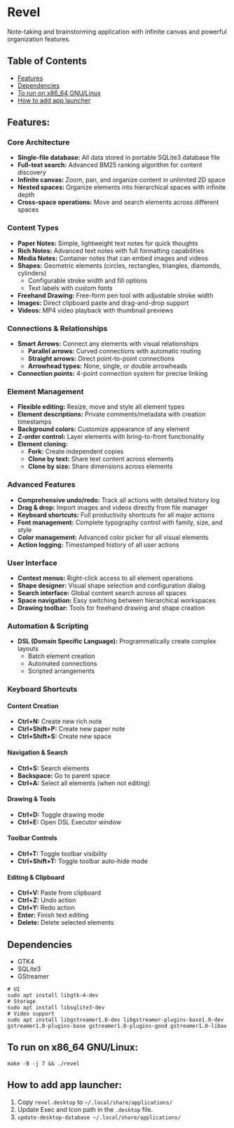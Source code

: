 # Revel

Note-taking and brainstorming application with infinite canvas and powerful organization features.

## Table of Contents

* [Features](#features)
* [Dependencies](#dependencies)
* [To run on x86_64 GNU/Linux](#to-run-on-x86_64-gnulinux)
* [How to add app launcher](#how-to-add-app-launcher)

## Features:

### Core Architecture
* **Single-file database:** All data stored in portable SQLite3 database file
* **Full-text search:** Advanced BM25 ranking algorithm for content discovery
* **Infinite canvas:** Zoom, pan, and organize content in unlimited 2D space
* **Nested spaces:** Organize elements into hierarchical spaces with infinite depth
* **Cross-space operations:** Move and search elements across different spaces

### Content Types
* **Paper Notes:** Simple, lightweight text notes for quick thoughts
* **Rich Notes:** Advanced text notes with full formatting capabilities
* **Media Notes:** Container notes that can embed images and videos
* **Shapes:** Geometric elements (circles, rectangles, triangles, diamonds, cylinders)
    * Configurable stroke width and fill options
    * Text labels with custom fonts
* **Freehand Drawing:** Free-form pen tool with adjustable stroke width
* **Images:** Direct clipboard paste and drag-and-drop support
* **Videos:** MP4 video playback with thumbnail previews

### Connections & Relationships
* **Smart Arrows:** Connect any elements with visual relationships
    * **Parallel arrows:** Curved connections with automatic routing
    * **Straight arrows:** Direct point-to-point connections
    * **Arrowhead types:** None, single, or double arrowheads
* **Connection points:** 4-point connection system for precise linking

### Element Management
* **Flexible editing:** Resize, move and style all element types
* **Element descriptions:** Private comments/metadata with creation timestamps
* **Background colors:** Customize appearance of any element
* **Z-order control:** Layer elements with bring-to-front functionality
* **Element cloning:**
    * **Fork:** Create independent copies
    * **Clone by text:** Share text content across elements
    * **Clone by size:** Share dimensions across elements

### Advanced Features
* **Comprehensive undo/redo:** Track all actions with detailed history log
* **Drag & drop:** Import images and videos directly from file manager
* **Keyboard shortcuts:** Full productivity shortcuts for all major actions
* **Font management:** Complete typography control with family, size, and style
* **Color management:** Advanced color picker for all visual elements
* **Action logging:** Timestamped history of all user actions

### User Interface
* **Context menus:** Right-click access to all element operations
* **Shape designer:** Visual shape selection and configuration dialog
* **Search interface:** Global content search across all spaces
* **Space navigation:** Easy switching between hierarchical workspaces
* **Drawing toolbar:** Tools for freehand drawing and shape creation

### Automation & Scripting
* **DSL (Domain Specific Language):** Programmatically create complex layouts
    * Batch element creation
    * Automated connections
    * Scripted arrangements

### Keyboard Shortcuts

#### Content Creation
* **Ctrl+N:** Create new rich note
* **Ctrl+Shift+P:** Create new paper note
* **Ctrl+Shift+S:** Create new space

#### Navigation & Search
* **Ctrl+S:** Search elements
* **Backspace:** Go to parent space
* **Ctrl+A:** Select all elements (when not editing)

#### Drawing & Tools
* **Ctrl+D:** Toggle drawing mode
* **Ctrl+E:** Open DSL Executor window

#### Toolbar Controls
* **Ctrl+T:** Toggle toolbar visibility
* **Ctrl+Shift+T:** Toggle toolbar auto-hide mode

#### Editing & Clipboard
* **Ctrl+V:** Paste from clipboard
* **Ctrl+Z:** Undo action
* **Ctrl+Y:** Redo action
* **Enter:** Finish text editing
* **Delete:** Delete selected elements

## Dependencies

* GTK4
* SQLite3
* GStreamer

```
# UI
sudo apt install libgtk-4-dev
# Storage
sudo apt install libsqlite3-dev
# Video support
sudo apt install libgstreamer1.0-dev libgstreamer-plugins-base1.0-dev gstreamer1.0-plugins-base gstreamer1.0-plugins-good gstreamer1.0-libav
```

## To run on x86_64 GNU/Linux:

`make -B -j 7 && ./revel`

## How to add app launcher:

1. Copy `revel.desktop` to `~/.local/share/applications/`  
2. Update Exec and Icon path in the `.desktop` file.
3. `update-desktop-database ~/.local/share/applications/`
